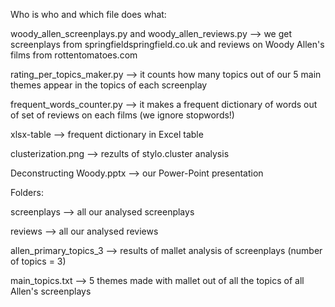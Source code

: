 Who is who and which file does what:

woody_allen_screenplays.py and woody_allen_reviews.py --> we get screenplays from springfieldspringfield.co.uk and reviews on Woody Allen's films from rottentomatoes.com

rating_per_topics_maker.py --> it counts how many topics out of our 5 main themes appear in the topics of each screenplay

frequent_words_counter.py --> it makes a frequent dictionary of words out of set of reviews on each films (we ignore stopwords!)

xlsx-table --> frequent dictionary in Excel table

clusterization.png --> rezults of stylo.cluster analysis

Deconstructing Woody.pptx --> our Power-Point presentation


Folders:

screenplays --> all our analysed screenplays

reviews --> all our analysed reviews

allen_primary_topics_3 --> results of mallet analysis of screenplays (number of topics = 3)

main_topics.txt --> 5 themes made with mallet out of all the topics of all Allen's screenplays
